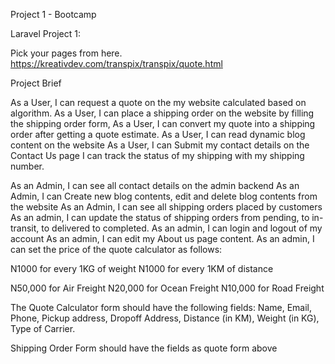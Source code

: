 Project 1 - Bootcamp

Laravel Project 1: 

Pick your pages from here.
https://kreativdev.com/transpix/transpix/quote.html

Project Brief

As a User, I can request a quote on the my website calculated based on algorithm.
As a User, I can place a shipping order on the website by filling the shipping order form,
As a User, I can convert my quote into a shipping order after getting a quote estimate.
As a User, I can read dynamic blog content on the website
As a User, I can Submit my contact details on the Contact Us page
I can track the status of my shipping with my shipping number.


As an Admin, I can see all contact details on the admin backend
As an Admin, I can Create new blog contents, edit and delete blog contents from the website
As an Admin, I can see all shipping orders placed by customers
As an admin, I can update the status of shipping orders from pending, to in-transit, to delivered to completed.
As an admin, I can login and logout of my account
As an admin, I can edit my About us page content.
As an admin, I can set the price of the quote calculator as follows:

N1000 for every 1KG of weight
N1000 for every 1KM of distance

N50,000 for Air Freight
N20,000 for Ocean Freight
N10,000 for Road Freight




The Quote Calculator form should have the following fields:
Name, Email, Phone, Pickup address, Dropoff Address, Distance (in KM), Weight (in KG), Type of Carrier.

Shipping Order Form should have the fields as quote form above